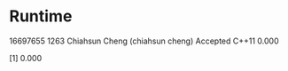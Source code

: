# Runtime

16697655    1263    Chiahsun Cheng (chiahsun cheng)   Accepted  C++11   0.000

[1] 0.000
